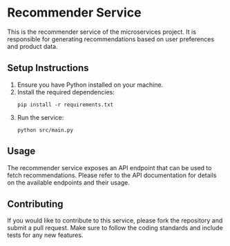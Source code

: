 # Recommender Service

This is the recommender service of the microservices project. It is responsible for generating recommendations based on user preferences and product data.

## Setup Instructions

1. Ensure you have Python installed on your machine.
2. Install the required dependencies:
   ```
   pip install -r requirements.txt
   ```
3. Run the service:
   ```
   python src/main.py
   ```

## Usage

The recommender service exposes an API endpoint that can be used to fetch recommendations. Please refer to the API documentation for details on the available endpoints and their usage.

## Contributing

If you would like to contribute to this service, please fork the repository and submit a pull request. Make sure to follow the coding standards and include tests for any new features.